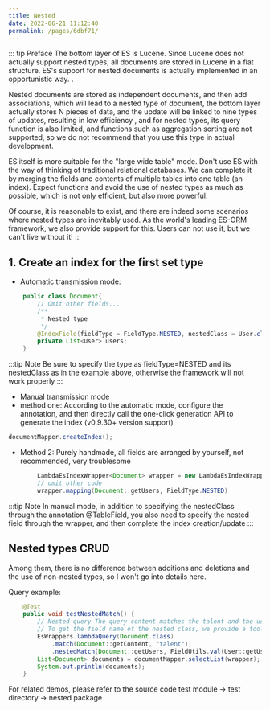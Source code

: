 ```yaml
---
title: Nested
date: 2022-06-21 11:12:40
permalink: /pages/6dbf71/
---
```

::: tip Preface
The bottom layer of ES is Lucene. Since Lucene does not actually support nested types, all documents are stored in Lucene in a flat structure. ES's support for nested documents is actually implemented in an opportunistic way. .

Nested documents are stored as independent documents, and then add associations, which will lead to a nested type of document, the bottom layer actually stores N pieces of data, and the update will be linked to nine types of updates, resulting in low efficiency , and for nested types, its query function is also limited, and functions such as aggregation sorting are not supported, so we do not recommend that you use this type in actual development.

ES itself is more suitable for the "large wide table" mode. Don't use ES with the way of thinking of traditional relational databases. We can complete it by merging the fields and contents of multiple tables into one table (an index). Expect functions and avoid the use of nested types as much as possible, which is not only efficient, but also more powerful.

Of course, it is reasonable to exist, and there are indeed some scenarios where nested types are inevitably used. As the world's leading ES-ORM framework, we also provide support for this. Users can not use it, but we can't live without it!
:::

## 1. Create an index for the first set type

- Automatic transmission mode:
````java
    public class Document{
        // Omit other fields...
        /**
         * Nested type
         */
        @IndexField(fieldType = FieldType.NESTED, nestedClass = User.class)
        private List<User> users;
    }
````

:::tip Note
Be sure to specify the type as fieldType=NESTED and its nestedClass as in the example above, otherwise the framework will not work properly
:::

- Manual transmission mode
- method one:
  According to the automatic mode, configure the annotation, and then directly call the one-click generation API to generate the index (v0.9.30+ version support)

````java
documentMapper.createIndex();
````
- Method 2:
  Purely handmade, all fields are arranged by yourself, not recommended, very troublesome
````java
        LambdaEsIndexWrapper<Document> wrapper = new LambdaEsIndexWrapper<>();
        // omit other code
        wrapper.mapping(Document::getUsers, FieldType.NESTED)
````
:::tip Note
In manual mode, in addition to specifying the nestedClass through the annotation @TableField, you also need to specify the nested field through the wrapper, and then complete the index creation/update
:::


## Nested types CRUD

Among them, there is no difference between additions and deletions and the use of non-nested types, so I won't go into details here.

Query example:
````java
    @Test
    public void testNestedMatch() {
        // Nested query The query content matches the talent and the user name in the nested data matches the data of "User 1"
        // To get the field name of the nested class, we provide a tool class FieldUtils.val to help users get the field name through the lambda function. Of course, if you don't want to use it, you can also pass a string directly
        EsWrappers.lambdaQuery(Document.class)
            .match(Document::getContent, "talent");
            .nestedMatch(Document::getUsers, FieldUtils.val(User::getUsername), "User");
        List<Document> documents = documentMapper.selectList(wrapper);
        System.out.println(documents);
    }
````
For related demos, please refer to the source code test module -> test directory -> nested package